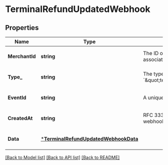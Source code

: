 # TerminalRefundUpdatedWebhook

## Properties

 Name           | Type                                                                         | Description                                                                           | Notes                        
----------------|------------------------------------------------------------------------------|---------------------------------------------------------------------------------------|------------------------------
 **MerchantId** | **string**                                                                   | The ID of the target merchant associated with the event.                              | [optional] [default to null] 
 **Type_**      | **string**                                                                   | The type of event this represents, &#x60;\&quot;terminal.refund.updated\&quot;&#x60;. | [optional] [default to null] 
 **EventId**    | **string**                                                                   | A unique ID for the webhook event.                                                    | [optional] [default to null] 
 **CreatedAt**  | **string**                                                                   | RFC 3339 timestamp of when the webhook event was created.                             | [optional] [default to null] 
 **Data**       | [***TerminalRefundUpdatedWebhookData**](TerminalRefundUpdatedWebhookData.md) |                                                                                       | [optional] [default to null] 

[[Back to Model list]](../README.md#documentation-for-models) [[Back to API list]](../README.md#documentation-for-api-endpoints) [[Back to README]](../README.md)


